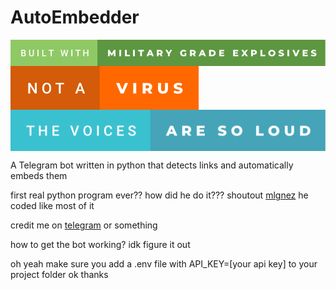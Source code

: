 # AutoEmbedder
<p>
<img align="center" src="built-with-military-grade-explosives.svg"/>
<img align="center" src="not-a-virus.svg" />
<img align="center" src="the-voices-are-so-loud.svg" />
</p>

A Telegram bot written in python that detects links and automatically embeds them


first real python program ever??
how did he do it???
shoutout [mlgnez](https://github.com/mlgnez) he coded like most of it

credit me on [telegram](https://t.me/stationswift) or something

how to get the bot working? idk figure it out


oh yeah make sure you add a .env file with API_KEY=[your api key] to your project folder ok thanks
